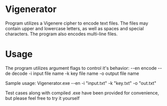 # Vigenerator

Program utilizes a Vigenere cipher to encode text files. The files may contain upper and lowercase letters, as well as spaces and special characters.
The program also encodes multi-line files.

# Usage
The program utilizes argument flags to control it's behavior:
--en encode
--de decode
-i input file name
-k key file name
-o output file name

Sample usage:
Vigenerator.exe --en -i "input.txt" -k "key.txt" -o "out.txt"


Test cases along with compiled .exe have been provided for convenience, but please feel free to try it yourself
